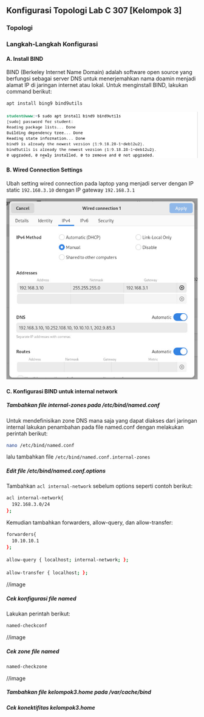 ## Konfigurasi Topologi Lab C 307 [Kelompok 3]
### Topologi

### Langkah-Langkah Konfigurasi
#### A. Install BIND 
BIND (Berkeley Internet Name Domain) adalah software open source yang berfungsi sebagai server DNS untuk menerjemahkan nama doamin menjadi alamat IP di jaringan internet atau lokal. Untuk menginstall BIND, lakukan command berikut:
   
```bash
apt install bing9 bind9utils
```
![Gambar Kedua](https://github.com/lintangaroem/AdminJaringan2025/blob/main/DNS-Minggu10/2.jpeg?raw=true)

#### B. Wired Connection Settings
Ubah setting wired connection pada laptop yang menjadi server dengan IP static `192.168.3.10` dengan IP gateway `192.168.3.1`  

![DNS Internal Zone](https://github.com/lintangaroem/AdminJaringan2025/blob/main/DNS-Minggu10/1.jpeg?raw=true)

#### C. Konfigurasi BIND untuk internal network
##### Tambahkan file internal-zones pada /etc/bind/named.conf<br>
Untuk mendefinisikan zone DNS mana saja yang dapat diakses dari jaringan internal lakukan penambahan pada file named.conf dengan melakukan perintah berikut:

```bash
nano /etc/bind/named.conf
```

lalu tambahkan file `/etc/bind/named.conf.internal-zones`



##### Edit file /etc/bind/named.conf.options<br>
Tambahkan `acl internal-network` sebelum options seperti contoh berikut:
```bash
acl internal-network{
  192.168.3.0/24
};
```
Kemudian tambahkan forwarders, allow-query, dan allow-transfer:
```bash
forwarders{
  10.10.10.1
};

allow-query { localhost; internal-network; };

allow-transfer { localhost; };
```
 //image
 
##### Cek konfigurasi file named
Lakukan perintah berikut:
```bash
named-checkconf
```
//image

##### Cek zone file named
```bash
named-checkzone
```
//image

##### Tambahkan file kelompok3.home pada /var/cache/bind

##### Cek konektifitas kelompok3.home
   

